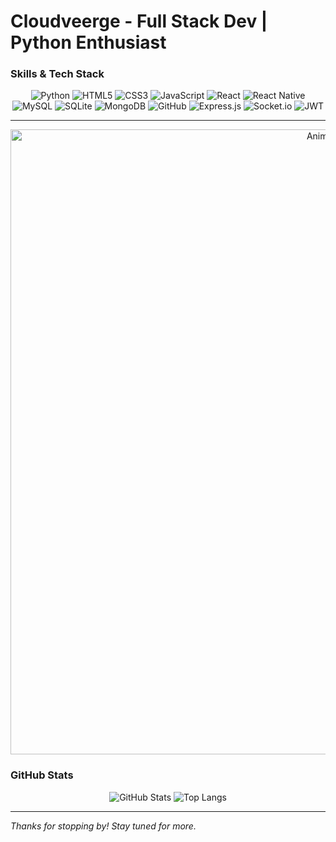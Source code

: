 # Cloudveerge - Full Stack Dev | Python Enthusiast


### Skills & Tech Stack

<div align="center">
  <img src="https://img.shields.io/badge/-Python-3776AB?logo=python&logoColor=white&style=for-the-badge" alt="Python" />
  <img src="https://img.shields.io/badge/-HTML5-E34F26?logo=html5&logoColor=white&style=for-the-badge" alt="HTML5" />
  <img src="https://img.shields.io/badge/-CSS3-1572B6?logo=css3&logoColor=white&style=for-the-badge" alt="CSS3" />
  <img src="https://img.shields.io/badge/-JavaScript-F7DF1E?logo=javascript&logoColor=black&style=for-the-badge" alt="JavaScript" />
  <img src="https://img.shields.io/badge/-React-61DAFB?logo=react&logoColor=black&style=for-the-badge" alt="React" />
  <img src="https://img.shields.io/badge/-React_Native-61DAFB?logo=react&logoColor=black&style=for-the-badge" alt="React Native" />
  <img src="https://img.shields.io/badge/-MySQL-4479A1?logo=mysql&logoColor=white&style=for-the-badge" alt="MySQL" />
  <img src="https://img.shields.io/badge/-SQLite-003B57?logo=sqlite&logoColor=white&style=for-the-badge" alt="SQLite" />
  <img src="https://img.shields.io/badge/-MongoDB-47A248?logo=mongodb&logoColor=white&style=for-the-badge" alt="MongoDB" />
  <img src="https://img.shields.io/badge/-GitHub-181717?logo=github&logoColor=white&style=for-the-badge" alt="GitHub" />
  <img src="https://img.shields.io/badge/-Express.js-000000?logo=express&logoColor=white&style=for-the-badge" alt="Express.js" />
  <img src="https://img.shields.io/badge/-Socket.io-010101?logo=socket.io&logoColor=white&style=for-the-badge" alt="Socket.io" />
  <img src="https://img.shields.io/badge/-JWT-000000?logo=jsonwebtokens&logoColor=white&style=for-the-badge" alt="JWT" />
</div>

---

<div align="center">
  <img src="[https://wallpapers.com/images/high/cute-matsuri-mizusawa-citrus-anime-vlcrw2cp1ev4h8zy.webp](https://img.freepik.com/free-photo/bright-pop-landscape-design_23-2149213461.jpg?t=st=1729942376~exp=1729945976~hmac=e7cd2d19125694c296076d0d5fabb338756f79e7efa6300490ff25cf12874618&w=740)" alt="Anime GIF" width="1000"/>
</div>

### GitHub Stats

<div align="center">
  <img src="https://github-readme-stats.vercel.app/api?username=Cloudveerge&show_icons=true&theme=dark&include_all_commits=true" alt="GitHub Stats" />
  <img src="https://github-readme-stats.vercel.app/api/top-langs/?username=Cloudveerge&layout=compact&theme=dark" alt="Top Langs" />
</div>


---



*Thanks for stopping by! Stay tuned for more.* 
